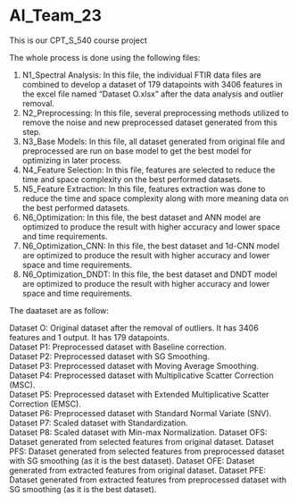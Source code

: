 # AI_Team_23
This is our CPT_S_540 course project <br>

The whole process is done using the following files:
1.	N1_Spectral Analysis: In this file, the individual FTIR data files are combined to develop a dataset of 179 datapoints with 3406 features in the excel file named “Dataset O.xlsx” after the data analysis and outlier removal.
2.	N2_Preprocessing: In this file, several preprocessing methods utilized to remove the noise and new preprocessed dataset generated from this step.
3.	N3_Base Models: In this file, all dataset generated from original file and preprocessed are run on base model to get the best model for optimizing in later process.
4.	N4_Feature Selection: In this file, features are selected to reduce the time and space complexity on the best performed datasets.
5.	N5_Feature Extraction: In this file, features extraction was done to reduce the time and space complexity along with more meaning data on the best performed datasets.
6.	N6_Optimization: In this file, the best dataset and ANN model are optimized to produce the result with higher accuracy and lower space and time requirements.
7.	N6_Optimization_CNN: In this file, the best dataset and 1d-CNN model are optimized to produce the result with higher accuracy and lower space and time requirements.
8.	N6_Optimization_DNDT: In this file, the best dataset and DNDT model are optimized to produce the result with higher accuracy and lower space and time requirements.

The daataset are as follow:

Dataset O: Original dataset after the removal of outliers. It has 3406 features and 1 output. It has 179 datapoints.  <br>
Dataset P1: Preprocessed dataset with Baseline correction.  <br>
Dataset P2: Preprocessed dataset with SG Smoothing.  <br>
Dataset P3: Preprocessed dataset with Moving Average Smoothing.  <br>
Dataset P4: Preprocessed dataset with Multiplicative Scatter Correction (MSC).  <br>
Dataset P5: Preprocessed dataset with Extended Multiplicative Scatter Correction (EMSC).  <br>
Dataset P6: Preprocessed dataset with Standard Normal Variate (SNV). <br>
Dataset P7: Scaled dataset with Standardization.  <br>
Dataset P8: Scaled dataset with Min-max Normalization.
Dataset OFS: Dataset generated from selected features from original dataset.
Dataset PFS: Dataset generated from selected features from preprocessed dataset with SG smoothing (as it is the best dataset).
Dataset OFE: Dataset generated from extracted features from original dataset.
Dataset PFE: Dataset generated from extracted features from preprocessed dataset with SG smoothing (as it is the best dataset).

